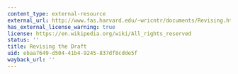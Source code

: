 ```yaml
---
content_type: external-resource
external_url: http://www.fas.harvard.edu/~wricntr/documents/Revising.html
has_external_license_warning: true
license: https://en.wikipedia.org/wiki/All_rights_reserved
status: ''
title: Revising the Draft
uid: ebaa7649-d504-41b4-9245-837df8cdde5f
wayback_url: ''
---
```

